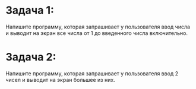 # Задача 1:
Напишите программу, которая запрашивает у пользователя ввод числа и выводит на экран все числа от 1 до введенного числа включительно.
# Задача 2:
Напишите программу, которая запрашивает у пользователя ввод 2 чисел и выводит на экран большее из них.



